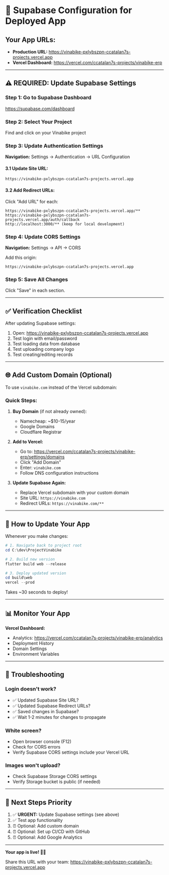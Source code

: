 # 🔧 Supabase Configuration for Deployed App

## Your App URLs:
- **Production URL:** https://vinabike-pxlybszpn-ccatalan7s-projects.vercel.app
- **Vercel Dashboard:** https://vercel.com/ccatalan7s-projects/vinabike-erp

---

## ⚠️ REQUIRED: Update Supabase Settings

### Step 1: Go to Supabase Dashboard
https://supabase.com/dashboard

### Step 2: Select Your Project
Find and click on your Vinabike project

### Step 3: Update Authentication Settings

**Navigation:** Settings → Authentication → URL Configuration

#### 3.1 Update Site URL:
```
https://vinabike-pxlybszpn-ccatalan7s-projects.vercel.app
```

#### 3.2 Add Redirect URLs:
Click "Add URL" for each:
```
https://vinabike-pxlybszpn-ccatalan7s-projects.vercel.app/**
https://vinabike-pxlybszpn-ccatalan7s-projects.vercel.app/auth/callback
http://localhost:3000/** (keep for local development)
```

### Step 4: Update CORS Settings

**Navigation:** Settings → API → CORS

Add this origin:
```
https://vinabike-pxlybszpn-ccatalan7s-projects.vercel.app
```

### Step 5: Save All Changes

Click "Save" in each section.

---

## ✅ Verification Checklist

After updating Supabase settings:

1. Open: https://vinabike-pxlybszpn-ccatalan7s-projects.vercel.app
2. Test login with email/password
3. Test loading data from database
4. Test uploading company logo
5. Test creating/editing records

---

## 🌐 Add Custom Domain (Optional)

To use `vinabike.com` instead of the Vercel subdomain:

### Quick Steps:

1. **Buy Domain** (if not already owned):
   - Namecheap: ~$10-15/year
   - Google Domains
   - Cloudflare Registrar

2. **Add to Vercel:**
   - Go to: https://vercel.com/ccatalan7s-projects/vinabike-erp/settings/domains
   - Click "Add Domain"
   - Enter: `vinabike.com`
   - Follow DNS configuration instructions

3. **Update Supabase Again:**
   - Replace Vercel subdomain with your custom domain
   - Site URL: `https://vinabike.com`
   - Redirect URLs: `https://vinabike.com/**`

---

## 🔄 How to Update Your App

Whenever you make changes:

```powershell
# 1. Navigate back to project root
cd C:\dev\ProjectVinabike

# 2. Build new version
flutter build web --release

# 3. Deploy updated version
cd build\web
vercel --prod
```

Takes ~30 seconds to deploy!

---

## 📊 Monitor Your App

**Vercel Dashboard:**
- Analytics: https://vercel.com/ccatalan7s-projects/vinabike-erp/analytics
- Deployment History
- Domain Settings
- Environment Variables

---

## 🐛 Troubleshooting

### Login doesn't work?
- ✅ Updated Supabase Site URL?
- ✅ Updated Supabase Redirect URLs?
- ✅ Saved changes in Supabase?
- ✅ Wait 1-2 minutes for changes to propagate

### White screen?
- Open browser console (F12)
- Check for CORS errors
- Verify Supabase CORS settings include your Vercel URL

### Images won't upload?
- Check Supabase Storage CORS settings
- Verify Storage bucket is public (if needed)

---

## 🎯 Next Steps Priority

1. ✅ **URGENT:** Update Supabase settings (see above)
2. ✅ Test app functionality
3. ⏰ Optional: Add custom domain
4. ⏰ Optional: Set up CI/CD with GitHub
5. ⏰ Optional: Add Google Analytics

---

**Your app is live! 🚴‍♂️**

Share this URL with your team: https://vinabike-pxlybszpn-ccatalan7s-projects.vercel.app
